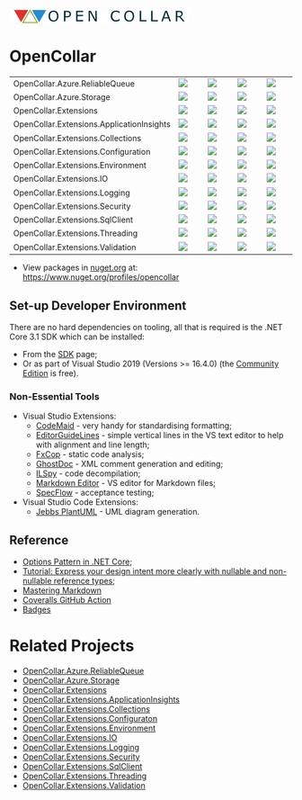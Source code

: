 ![Open Collar](./media/opencollar-logo-320x25x32.png) 
# OpenCollar

<table style="border-style: none; width: 100%;">
    <tr style="border-style: none;">
        <td style="width: 20%; border-style: none;">OpenCollar.Azure.ReliableQueue</td>
        <td style="width: 20%; border-style: none;"><a href="https://github.com/open-collar/OpenCollar.Azure.ReliableQueue/actions"><img src="https://img.shields.io/github/workflow/status/open-collar/OpenCollar.Azure.ReliableQueue/Build and Deploy"/></a></td>
        <td style="width: 20%; border-style: none;"><a href="https://coveralls.io/github/open-collar/OpenCollar.Azure.ReliableQueue?branch=master"><img src="https://coveralls.io/repos/github/open-collar/OpenCollar.Azure.ReliableQueue/badge.svg?branch=master"/></a></td>
        <td style="width: 20%; border-style: none;"><a href="https://www.nuget.org/packages/OpenCollar.Azure.ReliableQueue/"><img src="https://img.shields.io/nuget/vpre/OpenCollar.Azure.ReliableQueue?color=green"/></a></td>
        <td style="width: 20%; border-style: none;"><a href="https://open-collar.github.io/OpenCollar.Azure.ReliableQueue/articles/intro.html"><img src="https://img.shields.io/nuget/dt/OpenCollar.Azure.ReliableQueue?color=green"/></a></td>
    </tr>
    <tr style="border-style: none;">
        <td style="width: 20%; border-style: none;">OpenCollar.Azure.Storage</td>
        <td style="width: 20%; border-style: none;"><a href="https://github.com/open-collar/OpenCollar.Azure.Storage/actions"><img src="https://img.shields.io/github/workflow/status/open-collar/OpenCollar.Azure.Storage/Build and Deploy"/></a></td>
        <td style="width: 20%; border-style: none;"><a href="https://coveralls.io/github/open-collar/OpenCollar.Azure.Storage?branch=master"><img src="https://coveralls.io/repos/github/open-collar/OpenCollar.Azure.Storage/badge.svg?branch=master"/></a></td>
        <td style="width: 20%; border-style: none;"><a href="https://www.nuget.org/packages/OpenCollar.Azure.Storage/"><img src="https://img.shields.io/nuget/vpre/OpenCollar.Azure.Storage?color=green"/></a></td>
        <td style="width: 20%; border-style: none;"><a href="https://open-collar.github.io/OpenCollar.Azure.Storage/articles/intro.html"><img src="https://img.shields.io/nuget/dt/OpenCollar.Azure.Storage?color=green"/></a></td>
    </tr>
    <tr style="border-style: none;">
        <td style="width: 20%; border-style: none;">OpenCollar.Extensions</td>
        <td style="width: 20%; border-style: none;"><a href="https://github.com/open-collar/OpenCollar.Extensions/actions"><img src="https://img.shields.io/github/workflow/status/open-collar/OpenCollar.Extensions/Build and Deploy"/></a></td>
        <td style="width: 20%; border-style: none;"><a href="https://coveralls.io/github/open-collar/OpenCollar.Extensions?branch=master"><img src="https://coveralls.io/repos/github/open-collar/OpenCollar.Extensions/badge.svg?branch=master"/></a></td>
        <td style="width: 20%; border-style: none;"><a href="https://www.nuget.org/packages/OpenCollar.Extensions/"><img src="https://img.shields.io/nuget/vpre/OpenCollar.Extensions?color=green"/></a></td>
        <td style="width: 20%; border-style: none;"><a href="https://open-collar.github.io/OpenCollar.Extensions/articles/intro.html"><img src="https://img.shields.io/nuget/dt/OpenCollar.Extensions?color=green"/></a></td>
    </tr>
    <tr style="border-style: none;">
        <td style="width: 20%; border-style: none;">OpenCollar.Extensions.ApplicationInsights</td>
        <td style="width: 20%; border-style: none;"><a href="https://github.com/open-collar/OpenCollar.Extensions.ApplicationInsights/actions"><img src="https://img.shields.io/github/workflow/status/open-collar/OpenCollar.Extensions.ApplicationInsights/Build and Deploy"/></a></td>
        <td style="width: 20%; border-style: none;"><a href="https://coveralls.io/github/open-collar/OpenCollar.Extensions.ApplicationInsights?branch=master"><img src="https://coveralls.io/repos/github/open-collar/OpenCollar.Extensions.ApplicationInsights/badge.svg?branch=master"/></a></td>
        <td style="width: 20%; border-style: none;"><a href="https://www.nuget.org/packages/OpenCollar.Extensions.ApplicationInsights/"><img src="https://img.shields.io/nuget/vpre/OpenCollar.Extensions.ApplicationInsights?color=green"/></a></td>
        <td style="width: 20%; border-style: none;"><a href="https://open-collar.github.io/OpenCollar.Extensions.ApplicationInsights/articles/intro.html"><img src="https://img.shields.io/nuget/dt/OpenCollar.Extensions.ApplicationInsights?color=green"/></a></td>
    </tr>
    <tr style="border-style: none;">
        <td style="width: 20%; border-style: none;">OpenCollar.Extensions.Collections</td>
        <td style="width: 20%; border-style: none;"><a href="https://github.com/open-collar/OpenCollar.Extensions.Collections/actions"><img src="https://img.shields.io/github/workflow/status/open-collar/OpenCollar.Extensions.Collections/Build and Deploy"/></a></td>
        <td style="width: 20%; border-style: none;"><a href="https://coveralls.io/github/open-collar/OpenCollar.Extensions.Collections?branch=master"><img src="https://coveralls.io/repos/github/open-collar/OpenCollar.Extensions.Collections/badge.svg?branch=master"/></a></td>
        <td style="width: 20%; border-style: none;"><a href="https://www.nuget.org/packages/OpenCollar.Extensions.Collections/"><img src="https://img.shields.io/nuget/vpre/OpenCollar.Extensions.Collections?color=green"/></a></td>
        <td style="width: 20%; border-style: none;"><a href="https://open-collar.github.io/OpenCollar.Extensions.Collections/articles/intro.html"><img src="https://img.shields.io/nuget/dt/OpenCollar.Extensions.Collections?color=green"/></a></td>
    </tr>
    <tr style="border-style: none;">
        <td style="width: 20%; border-style: none;">OpenCollar.Extensions.Configuration</td>
        <td style="width: 20%; border-style: none;"><a href="https://github.com/open-collar/OpenCollar.Extensions.Configuration/actions"><img src="https://img.shields.io/github/workflow/status/open-collar/OpenCollar.Extensions.Configuration/Build and Deploy"/></a></td>
        <td style="width: 20%; border-style: none;"><a href="https://coveralls.io/github/open-collar/OpenCollar.Extensions.Configuration?branch=master"><img src="https://coveralls.io/repos/github/open-collar/OpenCollar.Extensions.Configuration/badge.svg?branch=master"/></a></td>
        <td style="width: 20%; border-style: none;"><a href="https://www.nuget.org/packages/OpenCollar.Extensions.Configuration/"><img src="https://img.shields.io/nuget/vpre/OpenCollar.Extensions.Configuration?color=green"/></a></td>
        <td style="width: 20%; border-style: none;"><a href="https://open-collar.github.io/OpenCollar.Extensions.Configuration/articles/intro.html"><img src="https://img.shields.io/nuget/dt/OpenCollar.Extensions.Configuration?color=green"/></a></td>
    </tr>
    <tr style="border-style: none;">
        <td style="width: 20%; border-style: none;">OpenCollar.Extensions.Environment</td>
        <td style="width: 20%; border-style: none;"><a href="https://github.com/open-collar/OpenCollar.Extensions.Environment/actions"><img src="https://img.shields.io/github/workflow/status/open-collar/OpenCollar.Extensions.Environment/Build and Deploy"/></a></td>
        <td style="width: 20%; border-style: none;"><a href="https://coveralls.io/github/open-collar/OpenCollar.Extensions.Environment?branch=master"><img src="https://coveralls.io/repos/github/open-collar/OpenCollar.Extensions.Environment/badge.svg?branch=master"/></a></td>
        <td style="width: 20%; border-style: none;"><a href="https://www.nuget.org/packages/OpenCollar.Extensions.Environment/"><img src="https://img.shields.io/nuget/vpre/OpenCollar.Extensions.Environment?color=green"/></a></td>
        <td style="width: 20%; border-style: none;"><a href="https://open-collar.github.io/OpenCollar.Extensions.Environment/articles/intro.html"><img src="https://img.shields.io/nuget/dt/OpenCollar.Extensions.Environment?color=green"/></a></td>
    </tr>
    <tr style="border-style: none;">
        <td style="width: 20%; border-style: none;">OpenCollar.Extensions.IO</td>
        <td style="width: 20%; border-style: none;"><a href="https://github.com/open-collar/OpenCollar.Extensions.IO/actions"><img src="https://img.shields.io/github/workflow/status/open-collar/OpenCollar.Extensions.IO/Build and Deploy"/></a></td>
        <td style="width: 20%; border-style: none;"><a href="https://coveralls.io/github/open-collar/OpenCollar.Extensions.IO?branch=master"><img src="https://coveralls.io/repos/github/open-collar/OpenCollar.Extensions.IO/badge.svg?branch=master"/></a></td>
        <td style="width: 20%; border-style: none;"><a href="https://www.nuget.org/packages/OpenCollar.Extensions.IO/"><img src="https://img.shields.io/nuget/vpre/OpenCollar.Extensions.IO?color=green"/></a></td>
        <td style="width: 20%; border-style: none;"><a href="https://open-collar.github.io/OpenCollar.Extensions.IO/articles/intro.html"><img src="https://img.shields.io/nuget/dt/OpenCollar.Extensions.IO?color=green"/></a></td>
    </tr>
    <tr style="border-style: none;">
        <td style="width: 20%; border-style: none;">OpenCollar.Extensions.Logging</td>
        <td style="width: 20%; border-style: none;"><a href="https://github.com/open-collar/OpenCollar.Extensions.Logging/actions"><img src="https://img.shields.io/github/workflow/status/open-collar/OpenCollar.Extensions.Logging/Build and Deploy"/></a></td>
        <td style="width: 20%; border-style: none;"><a href="https://coveralls.io/github/open-collar/OpenCollar.Extensions.Logging?branch=master"><img src="https://coveralls.io/repos/github/open-collar/OpenCollar.Extensions.Logging/badge.svg?branch=master"/></a></td>
        <td style="width: 20%; border-style: none;"><a href="https://www.nuget.org/packages/OpenCollar.Extensions.Logging/"><img src="https://img.shields.io/nuget/vpre/OpenCollar.Extensions.Logging?color=green"/></a></td>
        <td style="width: 20%; border-style: none;"><a href="https://open-collar.github.io/OpenCollar.Extensions.Logging/articles/intro.html"><img src="https://img.shields.io/nuget/dt/OpenCollar.Extensions.Logging?color=green"/></a></td>
    </tr>
    <tr style="border-style: none;">
        <td style="width: 20%; border-style: none;">OpenCollar.Extensions.Security</td>
        <td style="width: 20%; border-style: none;"><a href="https://github.com/open-collar/OpenCollar.Extensions.Security/actions"><img src="https://img.shields.io/github/workflow/status/open-collar/OpenCollar.Extensions.Security/Build and Deploy"/></a></td>
        <td style="width: 20%; border-style: none;"><a href="https://coveralls.io/github/open-collar/OpenCollar.Extensions.Security?branch=master"><img src="https://coveralls.io/repos/github/open-collar/OpenCollar.Extensions.Security/badge.svg?branch=master"/></a></td>
        <td style="width: 20%; border-style: none;"><a href="https://www.nuget.org/packages/OpenCollar.Extensions.Security/"><img src="https://img.shields.io/nuget/vpre/OpenCollar.Extensions.Security?color=green"/></a></td>
        <td style="width: 20%; border-style: none;"><a href="https://open-collar.github.io/OpenCollar.Extensions.Security/articles/intro.html"><img src="https://img.shields.io/nuget/dt/OpenCollar.Extensions.Security?color=green"/></a></td>
    </tr>
    <tr style="border-style: none;">
        <td style="width: 20%; border-style: none;">OpenCollar.Extensions.SqlClient</td>
        <td style="width: 20%; border-style: none;"><a href="https://github.com/open-collar/OpenCollar.Extensions.SqlClient/actions"><img src="https://img.shields.io/github/workflow/status/open-collar/OpenCollar.Extensions.SqlClient/Build and Deploy"/></a></td>
        <td style="width: 20%; border-style: none;"><a href="https://coveralls.io/github/open-collar/OpenCollar.Extensions.SqlClient?branch=master"><img src="https://coveralls.io/repos/github/open-collar/OpenCollar.Extensions.SqlClient/badge.svg?branch=master"/></a></td>
        <td style="width: 20%; border-style: none;"><a href="https://www.nuget.org/packages/OpenCollar.Extensions.SqlClient/"><img src="https://img.shields.io/nuget/vpre/OpenCollar.Extensions.SqlClient?color=green"/></a></td>
        <td style="width: 20%; border-style: none;"><a href="https://open-collar.github.io/OpenCollar.Extensions.SqlClient/articles/intro.html"><img src="https://img.shields.io/nuget/dt/OpenCollar.Extensions.SqlClient?color=green"/></a></td>
    </tr>
    <tr style="border-style: none;">
        <td style="width: 20%; border-style: none;">OpenCollar.Extensions.Threading</td>
        <td style="width: 20%; border-style: none;"><a href="https://github.com/open-collar/OpenCollar.Extensions.Threading/actions"><img src="https://img.shields.io/github/workflow/status/open-collar/OpenCollar.Extensions.Threading/Build and Deploy"/></a></td>
        <td style="width: 20%; border-style: none;"><a href="https://coveralls.io/github/open-collar/OpenCollar.Extensions.Threading?branch=master"><img src="https://coveralls.io/repos/github/open-collar/OpenCollar.Extensions.Threading/badge.svg?branch=master"/></a></td>
        <td style="width: 20%; border-style: none;"><a href="https://www.nuget.org/packages/OpenCollar.Extensions.Threading/"><img src="https://img.shields.io/nuget/vpre/OpenCollar.Extensions.Threading?color=green"/></a></td>
        <td style="width: 20%; border-style: none;"><a href="https://open-collar.github.io/OpenCollar.Extensions.Threading/articles/intro.html"><img src="https://img.shields.io/nuget/dt/OpenCollar.Extensions.Threading?color=green"/></a></td>
    </tr>
    <tr style="border-style: none;">
        <td style="width: 20%; border-style: none;">OpenCollar.Extensions.Validation</td>
        <td style="width: 20%; border-style: none;"><a href="https://github.com/open-collar/OpenCollar.Extensions.Validation/actions"><img src="https://img.shields.io/github/workflow/status/open-collar/OpenCollar.Extensions.Validation/Build and Deploy"/></a></td>
        <td style="width: 20%; border-style: none;"><a href="https://coveralls.io/github/open-collar/OpenCollar.Extensions.Validation?branch=master"><img src="https://coveralls.io/repos/github/open-collar/OpenCollar.Extensions.Validation/badge.svg?branch=master"/></a></td>
        <td style="width: 20%; border-style: none;"><a href="https://www.nuget.org/packages/OpenCollar.Extensions.Validation/"><img src="https://img.shields.io/nuget/vpre/OpenCollar.Extensions.Validation?color=green"/></a></td>
        <td style="width: 20%; border-style: none;"><a href="https://open-collar.github.io/OpenCollar.Extensions.Validation/articles/intro.html"><img src="https://img.shields.io/nuget/dt/OpenCollar.Extensions.Validation?color=green"/></a></td>
    </tr>
</table>

 * View packages in [nuget.org](https://nuget.org) at: https://www.nuget.org/profiles/opencollar

## Set-up Developer Environment

There are no hard dependencies on tooling, all that is required is the 
.NET Core 3.1 SDK which can be installed:

 * From the [SDK](https://dotnet.microsoft.com/download/dotnet-core/3.1) page;
 * Or as part of Visual Studio 2019 (Versions >= 16.4.0) (the
   [Community Edition](https://visualstudio.microsoft.com/vs/community/) is
   free).

### Non-Essential Tools

 * Visual Studio Extensions:
     * [CodeMaid](http://www.codemaid.net/) - very handy for standardising
       formatting;
     * [EditorGuideLines](https://marketplace.visualstudio.com/items?itemName=PaulHarrington.EditorGuidelines) -
       simple vertical lines in the VS text editor to help with alignment and line length;
     * [FxCop](https://docs.microsoft.com/en-us/visualstudio/code-quality/install-fxcop-analyzers?view=vs-2019#to-install-fxcop-analyzers-as-a-vsix) -
       static code analysis;
     * [GhostDoc](https://submain.com/products/ghostdoc.aspx) - XML comment
       generation and editing;
     * [ILSpy](https://marketplace.visualstudio.com/items?itemName=SharpDevelopTeam.ILSpy) -
       code decompilation;
     * [Markdown Editor](https://github.com/madskristensen/MarkdownEditor) -
       VS editor for Markdown files;
     * [SpecFlow](https://specflow.org/) - acceptance testing;
 * Visual Studio Code Extensions:
   * [Jebbs PlantUML](https://marketplace.visualstudio.com/items?itemName=jebbs.plantuml) - UML diagram generation.

## Reference

 * [Options Pattern in .NET Core](https://codeburst.io/options-pattern-in-net-core-a50285aeb18d);
 * [Tutorial: Express your design intent more clearly with nullable and non-nullable reference types](https://docs.microsoft.com/en-us/dotnet/csharp/tutorials/nullable-reference-types);
 * [Mastering Markdown](https://guides.github.com/features/mastering-markdown/)
 * [Coveralls GitHub Action](https://github.com/marketplace/actions/coveralls-github-action)
 * [Badges](https://shields.io/category/build)

# Related Projects

* [OpenCollar.Azure.ReliableQueue](https://github.com/open-collar/OpenCollar.Azure.ReliableQueue)
* [OpenCollar.Azure.Storage](https://github.com/open-collar/OpenCollar.Azure.Storage)
* [OpenCollar.Extensions](https://github.com/open-collar/OpenCollar.Extensions)
* [OpenCollar.Extensions.ApplicationInsights](https://github.com/open-collar/OpenCollar.Extensions.ApplicationInsights)
* [OpenCollar.Extensions.Collections](https://github.com/open-collar/OpenCollar.Extensions.Collections)
* [OpenCollar.Extensions.Configuraton](https://github.com/open-collar/OpenCollar.Extensions.Configuraton)
* [OpenCollar.Extensions.Environment](https://github.com/open-collar/OpenCollar.Extensions.Environment)
* [OpenCollar.Extensions.IO](https://github.com/open-collar/OpenCollar.Extensions.IO)
* [OpenCollar.Extensions.Logging](https://github.com/open-collar/OpenCollar.Extensions.Logging)
* [OpenCollar.Extensions.Security](https://github.com/open-collar/OpenCollar.Extensions.Security)
* [OpenCollar.Extensions.SqlClient](https://github.com/open-collar/OpenCollar.Extensions.SqlClient)
* [OpenCollar.Extensions.Threading](https://github.com/open-collar/OpenCollar.Extensions.Threading)
* [OpenCollar.Extensions.Validation](https://github.com/open-collar/OpenCollar.Extensions.Validation)

